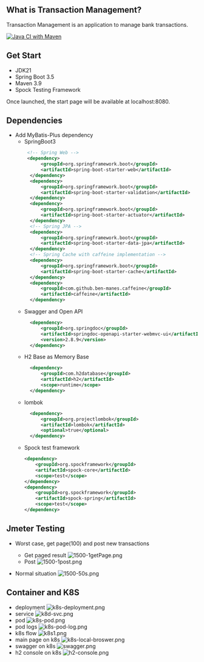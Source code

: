 ## What is Transaction Management?

Transaction Management is an application to manage bank transactions.


[![Java CI with Maven](https://github.com/leakeyash/TransacationManagement/actions/workflows/maven.yml/badge.svg)](https://github.com/leakeyash/TransacationManagement/actions/workflows/maven.yml)

## Get Start

- JDK21
- Spring Boot 3.5
- Maven 3.9
- Spock Testing Framework

Once launched, the start page will be available at localhost:8080.

## Dependencies

- Add MyBatis-Plus dependency
    - SpringBoot3
      ```xml
       <!-- Spring Web -->
       <dependency>
            <groupId>org.springframework.boot</groupId>
            <artifactId>spring-boot-starter-web</artifactId>
        </dependency>
        <dependency>
            <groupId>org.springframework.boot</groupId>
            <artifactId>spring-boot-starter-validation</artifactId>
        </dependency>
        <dependency>
            <groupId>org.springframework.boot</groupId>
            <artifactId>spring-boot-starter-actuator</artifactId>
        </dependency>
        <!-- Spring JPA -->
        <dependency>
            <groupId>org.springframework.boot</groupId>
            <artifactId>spring-boot-starter-data-jpa</artifactId>
        </dependency>
        <!-- Spring Cache with caffeine implementation -->
        <dependency>
            <groupId>org.springframework.boot</groupId>
            <artifactId>spring-boot-starter-cache</artifactId>
        </dependency>
        <dependency>
            <groupId>com.github.ben-manes.caffeine</groupId>
            <artifactId>caffeine</artifactId>
        </dependency>
      ```
    - Swagger and Open API
      ```xml
        <dependency>
            <groupId>org.springdoc</groupId>
            <artifactId>springdoc-openapi-starter-webmvc-ui</artifactId>
            <version>2.8.9</version>
        </dependency>
      ```
    - H2 Base as Memory Base
      ```xml
        <dependency>
            <groupId>com.h2database</groupId>
            <artifactId>h2</artifactId>
            <scope>runtime</scope>
        </dependency>
      ```
    - lombok
      ```xml
        <dependency>
            <groupId>org.projectlombok</groupId>
            <artifactId>lombok</artifactId>
            <optional>true</optional>
        </dependency>
      ```
    - Spock test framework
        ```xml
        <dependency>
            <groupId>org.spockframework</groupId>
            <artifactId>spock-core</artifactId>
            <scope>test</scope>
        </dependency>
        <dependency>
            <groupId>org.spockframework</groupId>
            <artifactId>spock-spring</artifactId>
            <scope>test</scope>
        </dependency>
        ```
## Jmeter Testing

- Worst case, get page(100) and post new transactions  
    - Get paged result
![1500-1getPage.png](assets/1500-1getPage.png)
    - Post
![1500-1post.png](assets/1500-1post.png)

- Normal situation
![1500-50s.png](assets/1500-50s.png)

## Container and K8S

- deployment
![k8s-deployment.png](assets/k8s-deployment.png)
- service
![k8d-svc.png](assets/k8d-svc.png)
- pod
![k8s-pod.png](assets/k8s-pod.png)
- pod logs
![k8s-pod-log.png](assets/k8s-pod-log.png)
- k8s flow
![k8s1.png](assets/k8s1.png)
- main page on k8s
![k8s-local-broswer.png](assets/k8s-local-broswer.png)
- swagger on k8s
![swagger.png](assets/swagger.png)
- h2 console on k8s
![h2-console.png](assets/h2-console.png)
